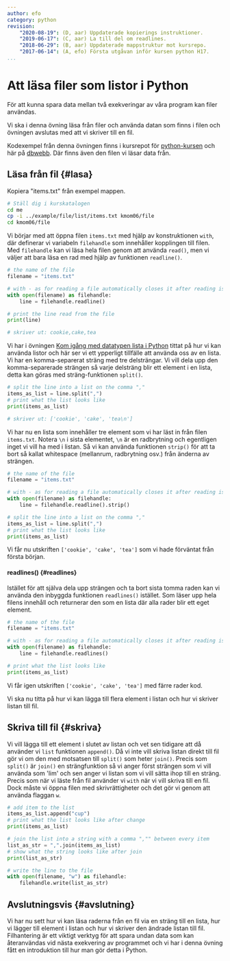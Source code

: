 ```yaml
---
author: efo
category: python
revision:
    "2020-08-19": (D, aar) Uppdaterade kopierings instruktioner.
    "2019-06-17": (C, aar) La till del om readlines.
    "2018-06-29": (B, aar) Uppdaterade mappstruktur mot kursrepo.
    "2017-06-14": (A, efo) Första utgåvan inför kursen python H17.
...
```

Att läsa filer som listor i Python
==================================
För att kunna spara data mellan två exekveringar av våra program kan filer användas.

Vi ska i denna övning läsa från filer och använda datan som finns i filen och övningen avslutas med att vi skriver till en fil.



<!--more-->



Kodexempel från denna övningen finns i kursrepot för [python-kursen](https://github.com/dbwebb-se/python/tree/master/example/file/list) och här på [dbwebb](repo/python/example/file/list). Där finns även den filen vi läsar data från.



Läsa från fil {#lasa}
--------------------------------------

Kopiera "items.txt" från exempel mappen.

```bash
# Ställ dig i kurskatalogen
cd me
cp -i ../example/file/list/items.txt kmom06/file
cd kmom06/file
```

Vi börjar med att öppna filen `items.txt` med hjälp av konstruktionen `with`, där definerar vi variabeln `filehandle` som innehåller kopplingen till filen. Med `filehandle` kan vi läsa hela filen genom att använda `read()`, men vi väljer att bara läsa en rad med hjälp av funktionen `readline()`.

```python
# the name of the file
filename = "items.txt"

# with - as for reading a file automatically closes it after reading is done
with open(filename) as filehandle:
    line = filehandle.readline()

# print the line read from the file
print(line)

# skriver ut: cookie,cake,tea
```

Vi har i övningen [Kom igång med datatypen lista i Python](kunskap/kom-igang-med-datatypen-lista-i-python) tittat på hur vi kan använda listor och här ser vi ett ypperligt tillfälle att använda oss av en lista. Vi har en komma-separerat sträng med tre delsträngar. Vi vill dela upp den komma-separerade strängen så varje delsträng blir ett element i en lista, detta kan göras med sträng-funktionen `split()`.

```python
# split the line into a list on the comma ","
items_as_list = line.split(",")
# print what the list looks like
print(items_as_list)

# skriver ut: ['cookie', 'cake', 'tea\n']
```

Vi har nu en lista som innehåller tre element som vi har läst in från filen `items.txt`. Notera `\n` i sista elementet, `\n` är en radbrytning och egentligen inget vi vill ha med i listan. Så vi kan använda funktionen `strip()` för att ta bort så kallat whitespace (mellanrum, radbrytning osv.) från änderna av strängen.

```python
# the name of the file
filename = "items.txt"

# with - as for reading a file automatically closes it after reading is done
with open(filename) as filehandle:
    line = filehandle.readline().strip()

# split the line into a list on the comma ","
items_as_list = line.split(",")
# print what the list looks like
print(items_as_list)
```

Vi får nu utskriften `['cookie', 'cake', 'tea']` som vi hade förväntat från första början.



#### readlines() {#readlines}

Istället för att själva dela upp strängen och ta bort sista tomma raden kan vi använda den inbyggda funktionen `readlines()` istället. Som läser upp hela filens innehåll och returnerar den som en lista där alla rader blir ett eget element. 

```python
# the name of the file
filename = "items.txt"

# with - as for reading a file automatically closes it after reading is done
with open(filename) as filehandle:
    line = filehandle.readlines()

# print what the list looks like
print(items_as_list)
```

Vi får igen utskriften `['cookie', 'cake', 'tea']` med färre rader kod.

Vi ska nu titta på hur vi kan lägga till flera element i listan och hur vi skriver listan till fil.



Skriva till fil {#skriva}
--------------------------------------
Vi vill lägga till ett element i slutet av listan och vet sen tidigare att då använder vi `list` funktionen `append()`. Då vi inte vill skriva listan direkt till fil gör vi om den med motsatsen till `split()` som heter `join()`. Precis som `split()` är `join()` en strängfunktion så vi anger först strängen som vi vill använda som 'lim' och sen anger vi listan som vi vill sätta ihop till en sträng. Precis som när vi läste från fil använder vi `with` när vi vill skriva till en fil. Dock måste vi öppna filen med skrivrättigheter och det gör vi genom att använda flaggan `w`.

```python
# add item to the list
items_as_list.append("cup")
# print what the list looks like after change
print(items_as_list)

# join the list into a string with a comma ","" between every item
list_as_str = ",".join(items_as_list)
# show what the string looks like after join
print(list_as_str)

# write the line to the file
with open(filename, "w") as filehandle:
    filehandle.write(list_as_str)
```



Avslutningsvis {#avslutning}
--------------------------------------
Vi har nu sett hur vi kan läsa raderna från en fil via en sträng till en lista, hur vi lägger till element i listan och hur vi skriver den ändrade listan till fil. Filhantering är ett viktigt verktyg för att spara undan data som kan återanvändas vid nästa exekvering av programmet och vi har i denna övning fått en introduktion till hur man gör detta i Python.
